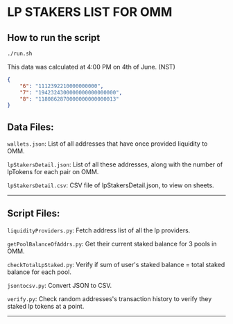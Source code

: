 # LP STAKERS LIST FOR OMM

## How to run the script
```sh
./run.sh
```

This data was calculated at 4:00 PM on 4th of June. (NST)

```json
{
    "6": "1112392210000000000",
    "7": "1942324300000000000000000",
    "8": "1180862870000000000000013"
}
```


## Data Files:

`wallets.json`: List of all addresses that have once provided liquidity to OMM.

`lpStakersDetail.json`: List of all these addresses, along with the number of lpTokens for each pair on OMM.

`lpStakersDetail.csv`: CSV file of lpStakersDetail.json, to view on sheets.

---
## Script Files:
`liquidityProviders.py`: Fetch address list of all the lp providers.

`getPoolBalanceOfAddrs.py`: Get their current staked balance for 3 pools in OMM.

`checkTotalLpStaked.py`: Verify if sum of user's staked balance = total staked balance for each pool.

`jsontocsv.py`: Convert JSON to CSV.

`verify.py`: Check random addresses's transaction history to verify they staked lp tokens at a point.

---
